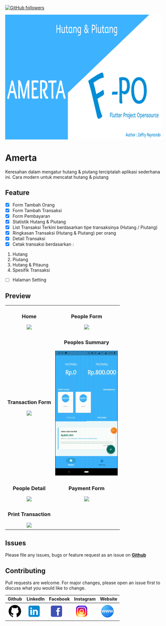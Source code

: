 [![GitHub followers](https://img.shields.io/github/followers/zgramming.svg?style=social&label=Follow&maxAge=2592000)](https://github.com/zgramming?tab=followers)

<p align="center">
  <img src="github/banner.png" height="400">
</p>

# Amerta
Keresahan dalam mengatur hutang & piutang terciptalah aplikasi sederhana ini. Cara modern untuk mencatat hutang & piutang

## Feature

- [x] Form Tambah Orang
- [x] Form Tambah Transaksi
- [x] Form Pembayaran
- [x] Statistik Hutang & Piutang
- [x] List Transaksi Terkini berdasarkan tipe transaksinya (Hutang / Piutang)
- [x] Ringkasan Transaksi (Hutang & Piutang) per orang
- [x] Detail Transaksi
- [x] Cetak transaksi berdasarkan : 
1. Hutang 
2. Piutang 
3. Hutang & Pitaung 
4. Spesifik Transaksi
- [ ] Halaman Setting

## Preview


<table>
    <tbody>
        <tr>
			<td>
				<center>
					<h3>Home</h3>
					<img src="github/gif/1.home.gif" height=400>
				</center>
			</td>
			<td>
				<center>
				<h3>People Form</h3>
				<img src="github/gif/2.form_people.gif" height=400>
				</center>
			</td>
		</tr>
		<tr>
			<td>
				<center>
				<h3>Transaction Form</h3>
				<img src="github/gif/3.form_transaction.gif" height=400>
				</center>
			</td>
			<td>
				<center>
				<h3>Peoples Summary</h3>
				<img src="github/gif/4.peoples_summary.gif" height=400>
				</center>
			</td>
		</tr>
		<tr>
			<td>
				<center>
				<h3>People Detail</h3>
				<img src="github/gif/5.people_detail.gif" height=400>
				</center>
			</td>
			<td>
				<center>
				<h3>Payment Form</h3>
				<img src="github/gif/6.form_payment.gif" height=400>
				</center>
			</td>
		</tr>
		<tr>
			<td>
				<center>
				<h3>Print Transaction</h3>
				<img src="github/gif/7.print_transaction.gif" height=400>
				</center>
			</td>
		</tr>
	</tbody>
</table>
 
## Issues

Please file any issues, bugs or feature request as an issue on <a href="https://github.com/zgramming/Amerta/issues"><b> Github </b></a>

## Contributing

Pull requests are welcome. For major changes, please open an issue first to discuss what you would like to change.


<table border="0" cellspacing="0" cellpadding="0">
    <thead>
        <tr>
            <th>Github</th>
            <th>LinkedIn</th>
            <th>Facebook</th>
            <th>Instagram</th>
            <th>Website</th>
        </tr>
    </thead>
    <tbody>
        <tr>
            <td>
            <a href="https://github.com/zgramming/" target="_blank"><img src="github/icons/icon_github.png" width=48 height=48></a>
            </td>
            <td><a href="https://www.linkedin.com/in/zeffry-reynando" target="_blank"><img src="github/icons/icon_linkedin.png" width=48 height=48></a></td>
            <td><a href="https://www.facebook.com/zeffry.reynando" target="_blank"><img src="github/icons/icon_fb.png" width=48 height=48></a></td>
            <td><a href="https://www.instagram.com/zeffry_reynando" target="_blank"><img src="github/icons/icon_instagram.png" width=48 height=48></a></td>
            <td><a href="https://zeffry.dev/" target="_blank"><img src="github/icons/icon_website.png" width=48 height=48></a></td>
        </tr>
    </tbody>

</table>